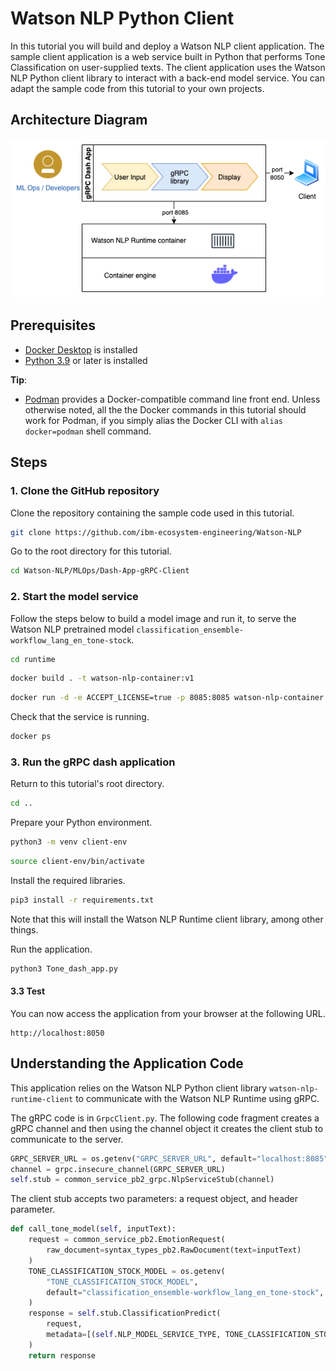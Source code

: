 # Watson NLP Python Client

In this tutorial you will build and deploy a Watson NLP client application. The sample client application is a web service built in Python that performs Tone Classification on user-supplied texts. The client application uses the Watson NLP Python client library to interact with a back-end model service. You can adapt the sample code from this tutorial to your own projects.

## Architecture Diagram

![Reference architecure](images/gRPC_dash_app_architecture.png)

## Prerequisites

- [Docker Desktop](https://docs.docker.com/get-docker/) is installed
- [Python 3.9](https://www.python.org/downloads/) or later is installed

**Tip**:

- [Podman](https://podman.io/getting-started/installation) provides a Docker-compatible command line front end. Unless otherwise noted, all the the Docker commands in this tutorial should work for Podman, if you simply alias the Docker CLI with `alias docker=podman` shell command.

## Steps

### 1. Clone the GitHub repository

Clone the repository containing the sample code used in this tutorial.

```sh
git clone https://github.com/ibm-ecosystem-engineering/Watson-NLP
```

Go to the root directory for this tutorial.

```sh
cd Watson-NLP/MLOps/Dash-App-gRPC-Client
```

### 2. Start the model service

Follow the steps below to build a model image and run it, to serve the Watson NLP pretrained model `classification_ensemble-workflow_lang_en_tone-stock`.

```sh
cd runtime
```

```sh
docker build . -t watson-nlp-container:v1
```

```sh
docker run -d -e ACCEPT_LICENSE=true -p 8085:8085 watson-nlp-container:v1
```

Check that the service is running.

```sh
docker ps
```

### 3. Run the gRPC dash application

Return to this tutorial's root directory.

```sh
cd ..
```

Prepare your Python environment.

```sh
python3 -m venv client-env
```

```sh
source client-env/bin/activate
```

Install the required libraries.

```sh
pip3 install -r requirements.txt
```

Note that this will install the Watson NLP Runtime client library, among other things.

Run the application.

```sh
python3 Tone_dash_app.py
```

#### 3.3 Test

You can now access the application from your browser at the following URL.

```url
http://localhost:8050
```

## Understanding the Application Code

This application relies on the Watson NLP Python client library `watson-nlp-runtime-client` to communicate with the Watson NLP Runtime using gRPC.

The gRPC code is in `GrpcClient.py`. The following code fragment creates a gRPC channel and then using the channel object it creates the client stub to communicate to the server.

```python
GRPC_SERVER_URL = os.getenv("GRPC_SERVER_URL", default="localhost:8085")
channel = grpc.insecure_channel(GRPC_SERVER_URL)
self.stub = common_service_pb2_grpc.NlpServiceStub(channel)
```

The client stub accepts two parameters: a request object, and header parameter.

```python
def call_tone_model(self, inputText):
    request = common_service_pb2.EmotionRequest(
        raw_document=syntax_types_pb2.RawDocument(text=inputText)
    )
    TONE_CLASSIFICATION_STOCK_MODEL = os.getenv(
        "TONE_CLASSIFICATION_STOCK_MODEL",
        default="classification_ensemble-workflow_lang_en_tone-stock",
    )
    response = self.stub.ClassificationPredict(
        request,
        metadata=[(self.NLP_MODEL_SERVICE_TYPE, TONE_CLASSIFICATION_STOCK_MODEL)],
    )
    return response
```

